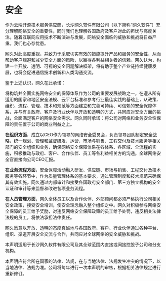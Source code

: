 # 安全

作为云端开源技术服务供应商，长沙网久软件有限公司（以下简称“网久软件”）充分理解网络安全的重要性，同时我们也理解各国政府及客户对此的担忧与高度关注。随着互联网应用技术不断演进与发展，网络安全面临的威胁和挑战将日益严重。我们也心存忧患。  

网久对此高度重视，并致力于采取切实有效的措施提升产品和服务的安全性，从而帮助客户规避和减少安全方面的风险，以赢得各利益相关者的信赖。网久认为，构建一个开放、透明、可视的安全问题解决框架，将有助于整个产业链持续健康发展，也将会促进通信技术创新和人类沟通交流。  

鉴于上述认识，网久在此承诺：  

将构筑并全面实施网络安全的保障体系作为公司的重要发展战略之一，在遵从所有适用的国家和地区安全法规、云平台标准和参考行业最佳实践的基础上，从政策、组织、流程、管理、技术和规范等方面建立和完善可持续、可信赖的安全保障体系，并与有关政府、客户及行业伙伴以开放和透明的方式，共同应对安全方面的挑战，全面满足客户的网络安全需求。网久同时承诺：将公司对网络和业务安全性保障的责任置于公司的商业利益之上。  

**在组织方面**，成立以CEO作为领导的网络安全委员会，负责领导团队制定安全战略，统一规划、管理和监督研发、运营、市场与销售、工程交付及技术服务等相关部门的安全组织和业务，确保网络安全保障体系在各体系、各区域、全流程的实施，积极推动与政府、客户、合作伙伴、员工等各利益相关方的沟通。全球网络安全官直接向公司CEO汇报。  

**在业务流程方面**，安全保障活动融入研发、供应链、市场与销售、工程交付及技术服务等各环节中，作为质量管理体系的基本要求，通过管理制度和技术规范来确保其有效实施。网久通过内部审计和接受各国政府安全部门、第三方独立机构的安全认证和审计等来监督和改进各项业务流程。  

**在人员管理方面**，网久全体员工以及合作伙伴、外部顾问都必须严格执行公司相关安全政策，接受安全培训，使安全理念融入整个组织之中。网久对积极参与网络安全保障的员工给予奖励，对违反网络安全保障政策的员工给予处罚，违反相关法律法规的员工，将依法承担法律责任。  

网久愿意以开放、透明的态度真诚地与各国政府、客户、行业伙伴通过各种平台、组织、渠道开展安全交流与合作，共同应对全球网络的安全威胁和挑战。  

本声明适用于长沙网久软件有限公司及其全球范围内直接或间接控股子公司和分支机构。  

本声明应符合所在国家的法律、法规，在与当地法律、法规发生冲突的情况下，以当地法律、法规为准。公司将每年进行一次本声明的审核，根据相关法律规定进行重新修订。  